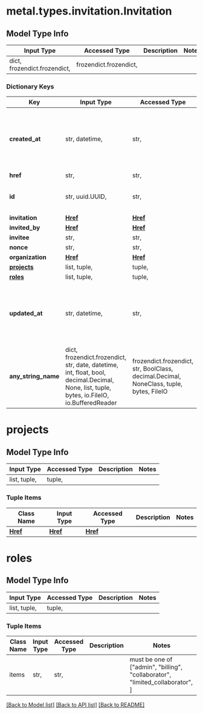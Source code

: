 # metal.types.invitation.Invitation

## Model Type Info
Input Type | Accessed Type | Description | Notes
------------ | ------------- | ------------- | -------------
dict, frozendict.frozendict,  | frozendict.frozendict,  |  | 

### Dictionary Keys
Key | Input Type | Accessed Type | Description | Notes
------------ | ------------- | ------------- | ------------- | -------------
**created_at** | str, datetime,  | str,  |  | [optional] value must conform to RFC-3339 date-time
**href** | str,  | str,  |  | [optional] 
**id** | str, uuid.UUID,  | str,  |  | [optional] value must be a uuid
**invitation** | [**Href**](Href.md) | [**Href**](Href.md) |  | [optional] 
**invited_by** | [**Href**](Href.md) | [**Href**](Href.md) |  | [optional] 
**invitee** | str,  | str,  |  | [optional] 
**nonce** | str,  | str,  |  | [optional] 
**organization** | [**Href**](Href.md) | [**Href**](Href.md) |  | [optional] 
**[projects](#projects)** | list, tuple,  | tuple,  |  | [optional] 
**[roles](#roles)** | list, tuple,  | tuple,  |  | [optional] 
**updated_at** | str, datetime,  | str,  |  | [optional] value must conform to RFC-3339 date-time
**any_string_name** | dict, frozendict.frozendict, str, date, datetime, int, float, bool, decimal.Decimal, None, list, tuple, bytes, io.FileIO, io.BufferedReader | frozendict.frozendict, str, BoolClass, decimal.Decimal, NoneClass, tuple, bytes, FileIO | any string name can be used but the value must be the correct type | [optional]

# projects

## Model Type Info
Input Type | Accessed Type | Description | Notes
------------ | ------------- | ------------- | -------------
list, tuple,  | tuple,  |  | 

### Tuple Items
Class Name | Input Type | Accessed Type | Description | Notes
------------- | ------------- | ------------- | ------------- | -------------
[**Href**](Href.md) | [**Href**](Href.md) | [**Href**](Href.md) |  | 

# roles

## Model Type Info
Input Type | Accessed Type | Description | Notes
------------ | ------------- | ------------- | -------------
list, tuple,  | tuple,  |  | 

### Tuple Items
Class Name | Input Type | Accessed Type | Description | Notes
------------- | ------------- | ------------- | ------------- | -------------
items | str,  | str,  |  | must be one of ["admin", "billing", "collaborator", "limited_collaborator", ] 

[[Back to Model list]](../../README.md#documentation-for-models) [[Back to API list]](../../README.md#documentation-for-api-endpoints) [[Back to README]](../../README.md)

